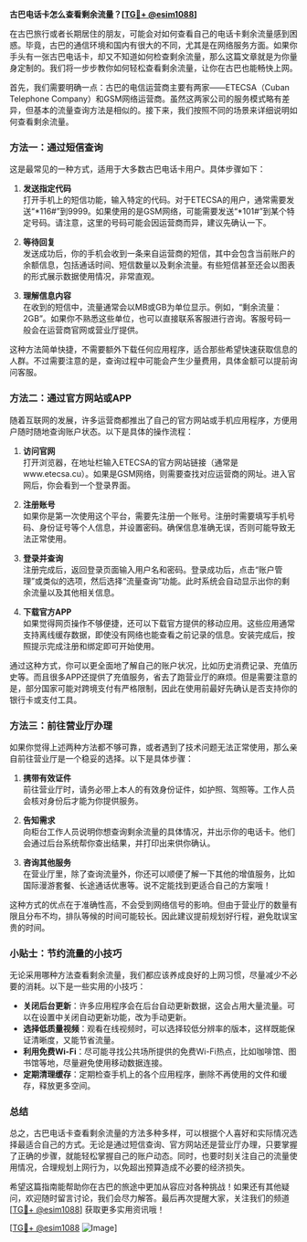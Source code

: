 **古巴电话卡怎么查看剩余流量？[[TG💪+ @esim1088](https://t.me/s/esim1088)]**

在古巴旅行或者长期居住的朋友，可能会对如何查看自己的电话卡剩余流量感到困惑。毕竟，古巴的通信环境和国内有很大的不同，尤其是在网络服务方面。如果你手头有一张古巴电话卡，却又不知道如何检查剩余流量，那么这篇文章就是为你量身定制的。我们将一步步教你如何轻松查看剩余流量，让你在古巴也能畅快上网。

首先，我们需要明确一点：古巴的电信运营商主要有两家——ETECSA（Cuban Telephone Company）和GSM网络运营商。虽然这两家公司的服务模式略有差异，但基本的流量查询方法是相似的。接下来，我们按照不同的场景来详细说明如何查看剩余流量。

### 方法一：通过短信查询

这是最常见的一种方式，适用于大多数古巴电话卡用户。具体步骤如下：

1. **发送指定代码**  
   打开手机上的短信功能，输入特定的代码。对于ETECSA的用户，通常需要发送“*116#”到9999。如果使用的是GSM网络，可能需要发送“*101#”到某个特定号码。请注意，这里的号码可能会因运营商而异，建议先确认一下。

2. **等待回复**  
   发送成功后，你的手机会收到一条来自运营商的短信，其中会包含当前账户的余额信息，包括通话时间、短信数量以及剩余流量。有些短信甚至还会以图表的形式展示数据使用情况，非常直观。

3. **理解信息内容**  
   在收到的短信中，流量通常会以MB或GB为单位显示。例如，“剩余流量：2GB”。如果你不熟悉这些单位，也可以直接联系客服进行咨询。客服号码一般会在运营商官网或营业厅提供。

这种方法简单快捷，不需要额外下载任何应用程序，适合那些希望快速获取信息的人群。不过需要注意的是，查询过程中可能会产生少量费用，具体金额可以提前询问客服。

### 方法二：通过官方网站或APP

随着互联网的发展，许多运营商都推出了自己的官方网站或手机应用程序，方便用户随时随地查询账户状态。以下是具体的操作流程：

1. **访问官网**  
   打开浏览器，在地址栏输入ETECSA的官方网站链接（通常是www.etecsa.cu）。如果是GSM网络，则需要查找对应运营商的网址。进入官网后，你会看到一个登录界面。

2. **注册账号**  
   如果你是第一次使用这个平台，需要先注册一个账号。注册时需要填写手机号码、身份证号等个人信息，并设置密码。确保信息准确无误，否则可能导致无法正常使用。

3. **登录并查询**  
   注册完成后，返回登录页面输入用户名和密码。登录成功后，点击“账户管理”或类似的选项，然后选择“流量查询”功能。此时系统会自动显示出你的剩余流量以及其他相关信息。

4. **下载官方APP**  
   如果觉得网页操作不够便捷，还可以下载官方提供的移动应用。这些应用通常支持离线缓存数据，即使没有网络也能查看之前记录的信息。安装完成后，按照提示完成注册和绑定即可开始使用。

通过这种方式，你可以更全面地了解自己的账户状况，比如历史消费记录、充值历史等。而且很多APP还提供了充值服务，省去了跑营业厅的麻烦。但是需要注意的是，部分国家可能对跨境支付有严格限制，因此在使用前最好先确认是否支持你的银行卡或支付工具。

### 方法三：前往营业厅办理

如果你觉得上述两种方法都不够可靠，或者遇到了技术问题无法正常使用，那么亲自前往营业厅是一个稳妥的选择。以下是具体步骤：

1. **携带有效证件**  
   前往营业厅时，请务必带上本人的有效身份证件，如护照、驾照等。工作人员会核对身份后才能为你提供服务。

2. **告知需求**  
   向柜台工作人员说明你想查询剩余流量的具体情况，并出示你的电话卡。他们会通过后台系统帮你查出结果，并打印出来供你确认。

3. **咨询其他服务**  
   在营业厅里，除了查询流量外，你还可以顺便了解一下其他的增值服务，比如国际漫游套餐、长途通话优惠等。说不定能找到更适合自己的方案哦！

这种方式的优点在于准确性高，不会受到网络信号的影响。但由于营业厅的数量有限且分布不均，排队等候的时间可能较长。因此建议提前规划好行程，避免耽误宝贵的时间。

### 小贴士：节约流量的小技巧

无论采用哪种方法查看剩余流量，我们都应该养成良好的上网习惯，尽量减少不必要的消耗。以下是一些实用的小技巧：

- **关闭后台更新**：许多应用程序会在后台自动更新数据，这会占用大量流量。可以在设置中关闭自动更新功能，改为手动更新。
- **选择低质量视频**：观看在线视频时，可以选择较低分辨率的版本，这样既能保证清晰度，又能节省流量。
- **利用免费Wi-Fi**：尽可能寻找公共场所提供的免费Wi-Fi热点，比如咖啡馆、图书馆等地，尽量避免使用移动数据连接。
- **定期清理缓存**：定期检查手机上的各个应用程序，删除不再使用的文件和缓存，释放更多空间。

### 总结

总之，古巴电话卡查看剩余流量的方法多种多样，可以根据个人喜好和实际情况选择最适合自己的方式。无论是通过短信查询、官方网站还是营业厅办理，只要掌握了正确的步骤，就能轻松掌握自己的账户动态。同时，也要时刻关注自己的流量使用情况，合理规划上网行为，以免超出预算造成不必要的经济损失。

希望这篇指南能帮助你在古巴的旅途中更加从容应对各种挑战！如果还有其他疑问，欢迎随时留言讨论，我们会尽力解答。最后再次提醒大家，关注我们的频道[[TG💪+ @esim1088](https://t.me/s/esim1088)] 获取更多实用资讯哦！

[[TG💪+ @esim1088](https://t.me/s/esim1088) ![Image](https://i.postimg.cc/4NQfJmqS/Snipaste-2025-05-13-00-14-12.png)]